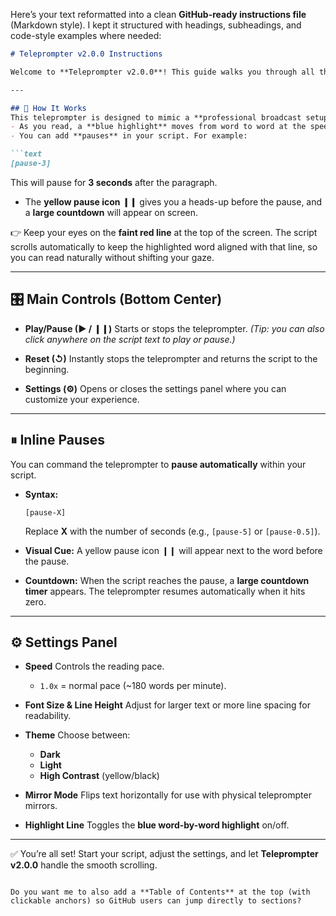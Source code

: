 Here’s your text reformatted into a clean **GitHub-ready instructions file** (Markdown style). I kept it structured with headings, subheadings, and code-style examples where needed:

````markdown
# Teleprompter v2.0.0 Instructions

Welcome to **Teleprompter v2.0.0**! This guide walks you through all the features and how to use them effectively.

---

## 📖 How It Works
This teleprompter is designed to mimic a **professional broadcast setup**.  
- As you read, a **blue highlight** moves from word to word at the speed you set.  
- You can add **pauses** in your script. For example:  

```text
[pause-3]
````

This will pause for **3 seconds** after the paragraph.

* The **yellow pause icon ❙❙** gives you a heads-up before the pause, and a **large countdown** will appear on screen.

👉 Keep your eyes on the **faint red line** at the top of the screen. The script scrolls automatically to keep the highlighted word aligned with that line, so you can read naturally without shifting your gaze.

---

## 🎛 Main Controls (Bottom Center)

* **Play/Pause (▶ / ❙❙)**
  Starts or stops the teleprompter.
  *(Tip: you can also click anywhere on the script text to play or pause.)*

* **Reset (↺)**
  Instantly stops the teleprompter and returns the script to the beginning.

* **Settings (⚙️)**
  Opens or closes the settings panel where you can customize your experience.

---

## ⏸ Inline Pauses

You can command the teleprompter to **pause automatically** within your script.

* **Syntax:**

  ```text
  [pause-X]
  ```

  Replace **X** with the number of seconds (e.g., `[pause-5]` or `[pause-0.5]`).

* **Visual Cue:**
  A yellow pause icon ❙❙ will appear next to the word before the pause.

* **Countdown:**
  When the script reaches the pause, a **large countdown timer** appears. The teleprompter resumes automatically when it hits zero.

---

## ⚙️ Settings Panel

* **Speed**
  Controls the reading pace.

  * `1.0x` = normal pace (~180 words per minute).

* **Font Size & Line Height**
  Adjust for larger text or more line spacing for readability.

* **Theme**
  Choose between:

  * **Dark**
  * **Light**
  * **High Contrast** (yellow/black)

* **Mirror Mode**
  Flips text horizontally for use with physical teleprompter mirrors.

* **Highlight Line**
  Toggles the **blue word-by-word highlight** on/off.

---

✅ You’re all set! Start your script, adjust the settings, and let **Teleprompter v2.0.0** handle the smooth scrolling.

```

Do you want me to also add a **Table of Contents** at the top (with clickable anchors) so GitHub users can jump directly to sections?
```
